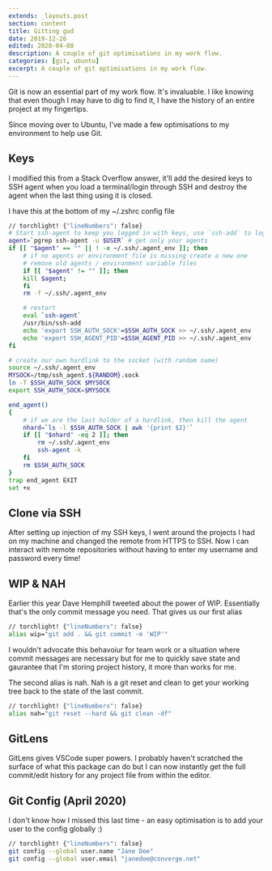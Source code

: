 ```yaml
---
extends: _layouts.post
section: content
title: Gitting gud
date: 2019-12-26
edited: 2020-04-08
description: A couple of git optimisations in my work flow.
categories: [git, ubuntu]
excerpt: A couple of git optimisations in my work flow.
---
```


Git is now an essential part of my work flow. It's invaluable. I like knowing that
even though I may have to dig to find it, I have the history of an entire project
at my fingertips.

Since moving over to Ubuntu, I've made a few optimisations to my environment to help
use Git.

##  Keys

I modified this from a Stack Overflow answer, it'll add the desired keys to SSH agent when you load a terminal/login through SSH and destroy the agent when the last thing using it is closed.

I have this at the bottom of my ~/.zshrc config file

```bash
// torchlight! {"lineNumbers": false}
# Start ssh-agent to keep you logged in with keys, use `ssh-add` to log in
agent=`pgrep ssh-agent -u $USER` # get only your agents
if [[ "$agent" == "" || ! -e ~/.ssh/.agent_env ]]; then
    # if no agents or environment file is missing create a new one
    # remove old agents / environment variable files
    if [[ "$agent" != "" ]]; then
	kill $agent;
    fi
    rm -f ~/.ssh/.agent_env

    # restart
    eval `ssh-agent`
    /usr/bin/ssh-add
    echo 'export SSH_AUTH_SOCK'=$SSH_AUTH_SOCK >> ~/.ssh/.agent_env
    echo 'export SSH_AGENT_PID'=$SSH_AGENT_PID >> ~/.ssh/.agent_env
fi

# create our own hardlink to the socket (with random name)
source ~/.ssh/.agent_env
MYSOCK=/tmp/ssh_agent.${RANDOM}.sock
ln -T $SSH_AUTH_SOCK $MYSOCK
export SSH_AUTH_SOCK=$MYSOCK

end_agent()
{
    # if we are the last holder of a hardlink, then kill the agent
    nhard=`ls -l $SSH_AUTH_SOCK | awk '{print $2}'`
    if [[ "$nhard" -eq 2 ]]; then
        rm ~/.ssh/.agent_env
        ssh-agent -k
    fi
    rm $SSH_AUTH_SOCK
}
trap end_agent EXIT
set +x
```

##  Clone via SSH

After setting up injection of my SSH keys, I went around the projects I had
on my machine and changed the remote from HTTPS to SSH. Now I can interact with remote
repositories without having to enter my username and password every time!

## WIP &amp; NAH

Earlier this year Dave Hemphill tweeted about the power of WIP. Essentially that's
the only commit message you need. That gives us our first alias

```bash
// torchlight! {"lineNumbers": false}
alias wip="git add . && git commit -m 'WIP'"
```

I wouldn't advocate this behavoiur for team work or a situation where commit messages
are necessary but for me to quickly save state and gaurantee that I'm storing project history, it more than works for me.

The second alias is nah. Nah is a git reset and clean to get your working tree back to the state of the last commit.

```bash
// torchlight! {"lineNumbers": false}
alias nah="git reset --hard && git clean -df"
```

## GitLens

GitLens gives VSCode super powers. I probably haven't scratched the surface of what
this package can do but I can now instantly get the full commit/edit history for
any project file from within the editor.

## Git Config (April 2020)

I don't know how I missed this last time - an easy optimisation is to add your user to the config globally :)

```bash
// torchlight! {"lineNumbers": false}
git config --global user.name "Jane Doe"
git config --global user.email "janedoe@converge.net"
```